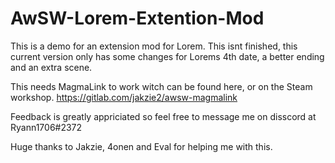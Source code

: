 # AwSW-Lorem-Extention-Mod
This is a demo for an extension mod for Lorem.
This isnt finished, this current version only has some changes for Lorems 4th date, a better ending and an extra scene.

This needs MagmaLink to work witch can be found here, or on the Steam workshop.
https://gitlab.com/jakzie2/awsw-magmalink

Feedback is greatly appriciated so feel free to message me on disscord at Ryann1706#2372

Huge thanks to Jakzie, 4onen and Eval for helping me with this.
